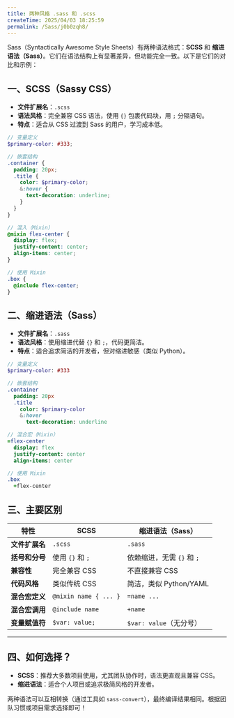 ```yaml
---
title: 两种风格 .sass 和 .scss
createTime: 2025/04/03 18:25:59
permalink: /Sass/j0b0zqh8/
---
```


Sass（Syntactically Awesome Style Sheets）有两种语法格式：**SCSS** 和 **缩进语法（Sass）**。它们在语法结构上有显著差异，但功能完全一致。以下是它们的对比和示例：

## **一、SCSS（Sassy CSS）**

- **文件扩展名**：`.scss`
- **语法风格**：完全兼容 CSS 语法，使用 `{}` 包裹代码块，用 `;` 分隔语句。
- **特点**：适合从 CSS 过渡到 Sass 的用户，学习成本低。

```scss
// 变量定义
$primary-color: #333;

// 嵌套结构
.container {
  padding: 20px;
  .title {
    color: $primary-color;
    &:hover {
      text-decoration: underline;
    }
  }
}

// 混入（Mixin）
@mixin flex-center {
  display: flex;
  justify-content: center;
  align-items: center;
}

// 使用 Mixin
.box {
  @include flex-center;
}
```

## **二、缩进语法（Sass）**

- **文件扩展名**：`.sass`
- **语法风格**：使用缩进代替 `{}` 和 `;`，代码更简洁。
- **特点**：适合追求简洁的开发者，但对缩进敏感（类似 Python）。

```sass
// 变量定义
$primary-color: #333

// 嵌套结构
.container
  padding: 20px
  .title
    color: $primary-color
    &:hover
      text-decoration: underline

// 混合宏（Mixin）
=flex-center
  display: flex
  justify-content: center
  align-items: center

// 使用 Mixin
.box
  +flex-center
```

## **三、主要区别**

| 特性           | SCSS                  | 缩进语法（Sass）           |
| -------------- | --------------------- | -------------------------- |
| **文件扩展名** | `.scss`               | `.sass`                    |
| **括号和分号** | 使用 `{}` 和 `;`      | 依赖缩进，无需 `{}` 和 `;` |
| **兼容性**     | 完全兼容 CSS          | 不直接兼容 CSS             |
| **代码风格**   | 类似传统 CSS          | 简洁，类似 Python/YAML     |
| **混合宏定义** | `@mixin name { ... }` | `=name ...`                |
| **混合宏调用** | `@include name`       | `+name`                    |
| **变量赋值符** | `$var: value;`        | `$var: value`（无分号）    |

---

## **四、如何选择？**

- **SCSS**：推荐大多数项目使用，尤其团队协作时，语法更直观且兼容 CSS。
- **缩进语法**：适合个人项目或追求极简风格的开发者。

两种语法可以互相转换（通过工具如 `sass-convert`），最终编译结果相同。根据团队习惯或项目需求选择即可！

